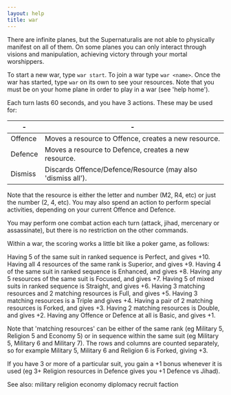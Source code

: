 ```yaml
---
layout: help
title: war
---
```


There are infinite planes, but the Supernaturalis are not able to physically 
manifest on all of them.  On some planes you can only interact through visions 
and manipulation, achieving victory through your mortal worshippers.

To start a new war, type `war start`.  To join a war type `war <name>`.  Once 
the war has started, type `war` on its own to see your resources.  Note that 
you must be on your home plane in order to play in a war (see 'help home').

Each turn lasts 60 seconds, and you have 3 actions.  These may be used for: 

\- | -
--- | ---
Offence <resource> | Moves a resource to Offence, creates a new resource.
Defence <resource> | Moves a resource to Defence, creates a new resource.
Dismiss <resource> | Discards Offence/Defence/Resource (may also 'dismiss all').

Note that the resource is either the letter and number (M2, R4, etc) or just 
the number (2, 4, etc).  You may also spend an action to perform special 
activities, depending on your current Offence and Defence.

You may perform one combat action each turn (attack, jihad, mercenary or 
assassinate), but there is no restriction on the other commands.

Within a war, the scoring works a little bit like a poker game, as follows:

Having 5 of the same suit in ranked sequence is Perfect, and gives +10.
Having all 4 resources of the same rank is Superior, and gives +9.
Having 4 of the same suit in ranked sequence is Enhanced, and gives +8.
Having any 5 resources of the same suit is Focused, and gives +7.
Having 5 of mixed suits in ranked sequence is Straight, and gives +6.
Having 3 matching resources and 2 matching resources is Full, and gives +5.
Having 3 matching resources is a Triple and gives +4.
Having a pair of 2 matching resources is Forked, and gives +3.
Having 2 matching resources is Double, and gives +2.
Having any Offence or Defence at all is Basic, and gives +1.

Note that 'matching resources' can be either of the same rank (eg Military 5, 
Religion 5 and Economy 5) or in sequence within the same suit (eg Military 5, 
Military 6 and Military 7).  The rows and columns are counted separately, so 
for example Military 5, Military 6 and Religion 6 is Forked, giving +3.

If you have 3 or more of a particular suit, you gain a +1 bonus whenever it is 
used (eg 3+ Religion resources in Defence gives you +1 Defence vs Jihad).  

See also: military religion economy diplomacy recruit faction
